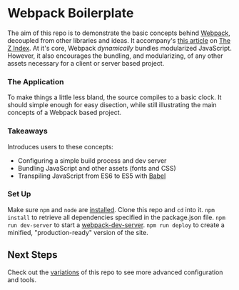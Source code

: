 # Webpack Boilerplate

The aim of this repo is to demonstrate the basic concepts behind [Webpack][1], decoupled from other libraries and ideas. It accompany's [this article][2] on [The Z Index][3]. At it's core, Webpack *dynamically* bundles modularized JavaScript. However, it also encourages the bundling, and modularizing, of any other assets necessary for a client or server based project.



### The Application

To make things a little less bland, the source compiles to a basic clock. It should simple enough for easy disection, while still illustrating the main concepts of a Webpack based project.



### Takeaways

Introduces users to these concepts:

- Configuring a simple build process and dev server
- Bundling JavaScript and other assets (fonts and CSS)
- Transpiling JavaScript from ES6 to ES5 with [Babel][4]



### Set Up

Make sure `npm` and `node` are [installed][5].
Clone this repo and `cd` into it. 
`npm install` to retrieve all dependencies specified in the package.json file.
`npm run dev-server` to start a [webpack-dev-server][6].
`npm run deploy` to create a minified, "production-ready" version of the site.



## Next Steps

Check out the [variations][7] of this repo to see more advanced configuration and tools.


[1]: http://webpack.github.io/
[2]: http://thezindex.com/posts/workflow.html
[3]: http://thezindex.com/
[4]: http://babeljs.io/
[5]: https://docs.npmjs.com/getting-started/installing-node
[6]: http://webpack.github.io/docs/webpack-dev-server.html
[7]: http://https://github.com/gregvenech/webpack-boilerplate


